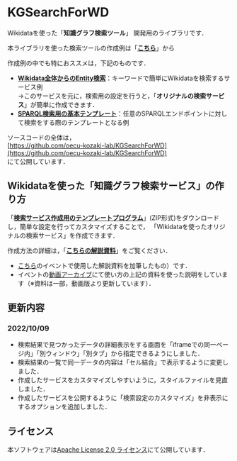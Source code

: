 # KGSearchForWD
Wikidataを使った「**知識グラフ検索ツール**」 開発用のライブラリです．  

本ライブラリを使った検索ツールの作成例は「**[こちら](https://kgs.hozo.jp/sample/)**」から  

作成例の中でも特におススメは，下記のものです．
- **[Wikidata全体からのEntity検索](https://kgs.hozo.jp/sample/list.html)**：キーワードで簡単にWikidataを検索するサービス例  
  →このサービスを元に，検索用の設定を行うと，「**オリジナルの検索サービス**」が簡単に作成できます．
- **[SPARQL検索用の基本テンプレート](https://kgs.hozo.jp/sample/template.html)**：任意のSPARQLエンドポイントに対して検索をする際のテンプレートとなる例

ソースコードの全体は，  
[https://github.com/oecu-kozaki-lab/KGSearchForWD](https://github.com/oecu-kozaki-lab/KGSearchForWD)  
にて公開しています．

## Wikidataを使った「知識グラフ検索サービス」の作り方   
「**[検索サービス作成用のテンプレートプログラム](https://kgs.hozo.jp/doc/KGS4WD.zip)**」(ZIP形式)をダウンロードし，簡単な設定を行ってカスタマイズすることで，
「Wikidataを使ったオリジナルの検索サービス」を作成できます．  

作成方法の詳細は，「**[こちらの解説資料](https://docs.google.com/presentation/d/1Mq0ZTU0hoQikX5rEB5m2rlGAPzdD0Wp2nLuOD04lRGY/)**」をご覧ください．
- [こちら](https://lodc2022wds.peatix.com/)のイベントで使用した解説資料を加筆したもの）です． 
- イベントの[動画アーカイブ](https://www.youtube.com/watch?v=ZcZyXu8PygI&t=0s)にて使い方の上記の資料を使った説明をしています（※資料は一部，動画版より更新しています）．
  
## 更新内容
### 2022/10/09 
- 検索結果で見つかったデータの詳細表示をする画面を「iframeでの同一ページ内」「別ウィンドウ」「別タブ」から指定できるようにしました．
- 検索結果の一覧で同一データの内容は「セル結合」で表示するように変更しました．
- 作成したサービスをカスタマイズしやすいように，スタイルファイルを見直しました．
- 作成したサービスを公開するように「検索設定のカスタマイズ」を非表示にするオプションを追加しました．

## ライセンス
本ソフトウェアは[Apache License 2.0 ライセンス](https://github.com/oecu-kozaki-lab/KGSearchForWD/blob/main/LICENSE)にて公開しています．


